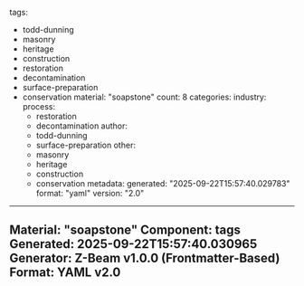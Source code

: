 tags:
  - todd-dunning
  - masonry
  - heritage
  - construction
  - restoration
  - decontamination
  - surface-preparation
  - conservation
material: "soapstone"
count: 8
categories:
  industry:
  process:
    - restoration
    - decontamination
  author:
    - todd-dunning
    - surface-preparation
  other:
    - masonry
    - heritage
    - construction
    - conservation
metadata:
  generated: "2025-09-22T15:57:40.029783"
  format: "yaml"
  version: "2.0"

---
Material: "soapstone"
Component: tags
Generated: 2025-09-22T15:57:40.030965
Generator: Z-Beam v1.0.0 (Frontmatter-Based)
Format: YAML v2.0
---
